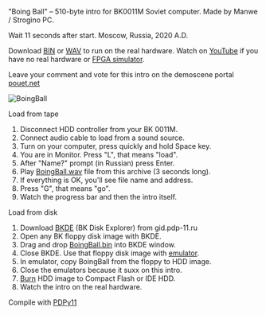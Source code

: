 "Boing Ball" – 510-byte intro for BK0011M Soviet computer. Made by Manwe / Strogino PC.

Wait 11 seconds after start. Moscow, Russia, 2020 A.D.

Download [BIN](https://github.com/Manwe-SandS/BoingBall/releases/download/PDP11/BoingBall.bin) or [WAV](https://github.com/Manwe-SandS/BoingBall/releases/download/PDP11/BoingBall.wav) to run on the real hardware. Watch on [YouTube](https://www.youtube.com/watch?v=4oOuhyoB1hw) if you have no real hardware or [FPGA simulator](https://github.com/MiSTer-devel/BK0011M_MiSTer/tree/master).

Leave your comment and vote for this intro on the demoscene portal [pouet.net](https://www.pouet.net/prod.php?which=87736)

![BoingBall](https://github.com/user-attachments/assets/a5adb3b5-6721-48a6-8bc2-7039b3b73665)

Load from tape
1. Disconnect HDD controller from your BK 0011M.
2. Connect audio cable to load from a sound source.
3. Turn on your computer, press quickly and hold Space key.
4. You are in Monitor. Press "L", that means "load".
5. After "Name?" prompt (in Russian) press Enter.
6. Play [BoingBall.wav](https://github.com/Manwe-SandS/BoingBall/releases/download/PDP11/BoingBall.wav) file from this archive (3 seconds long).
7. If everything is OK, you'll see file name and address.
8. Press "G", that means "go".
9. Watch the progress bar and then the intro itself.


Load from disk
1. Download [BKDE](https://gid.pdp-11.ru/f/BKDE.7z) (BK Disk Explorer) from gid.pdp-11.ru
2. Open any BK floppy disk image with BKDE.
3. Drag and drop [BoingBall.bin](https://github.com/Manwe-SandS/BoingBall/releases/download/PDP11/BoingBall.bin) into BKDE window.
4. Close BKDE. Use that floppy disk image with [emulator](https://gid.pdp-11.ru/bkemu.html).
5. In emulator, copy BoingBall from the floppy to HDD image.
6. Close the emulators because it suxx on this intro.
7. [Burn](https://etcher.balena.io) HDD image to Compact Flash or IDE HDD.
8. Watch the intro on the real hardware.

Compile with [PDPy11](https://github.com/pdpy11/pdpy11)
